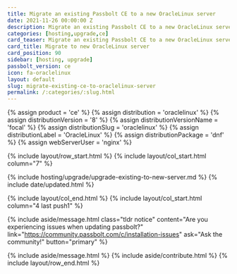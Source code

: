 ```yaml
---
title: Migrate an existing Passbolt CE to a new OracleLinux server 
date: 2021-11-26 00:00:00 Z
description: Migrate an existing Passbolt CE to a new OracleLinux server
categories: [hosting,upgrade,ce]
card_teaser: Migrate an existing Passbolt CE to a new OracleLinux server 
card_title: Migrate to new OracleLinux server
card_position: 90
sidebar: [hosting, upgrade]
passbolt_version: ce
icon: fa-oraclelinux
layout: default
slug: migrate-existing-ce-to-oraclelinux-server
permalink: /:categories/:slug.html
---
```


{% assign product = 'ce' %}
{% assign distribution = 'oraclelinux' %}
{% assign distributionVersion = '8' %}
{% assign distributionVersionName = 'focal' %}
{% assign distributionSlug = 'oraclelinux' %}
{% assign distributionLabel = 'OracleLinux' %}
{% assign distributionPackage = 'dnf' %}
{% assign webServerUser = 'nginx' %}

{% include layout/row_start.html %}
{% include layout/col_start.html column="7" %}

{% include hosting/upgrade/upgrade-existing-to-new-server.md %}
{% include date/updated.html %}

{% include layout/col_end.html %}
{% include layout/col_start.html column="4 last push1" %}

{% include aside/message.html
    class="tldr notice"
    content="Are you experiencing issues when updating passbolt?"
    link="https://community.passbolt.com/c/installation-issues"
    ask="Ask the community!"
    button="primary"
%}

{% include aside/message.html %}
{% include aside/contribute.html %}
{% include layout/row_end.html %}
